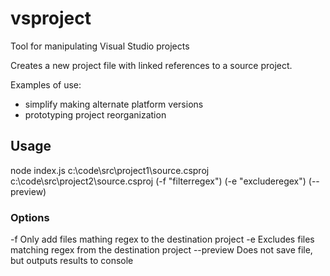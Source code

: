 vsproject
=========

Tool for manipulating Visual Studio projects

Creates a new project file with linked references to a source project. 

Examples of use:
- simplify making alternate platform versions
- prototyping project reorganization

## Usage

  node index.js c:\code\src\project1\source.csproj c:\code\src\project2\source.csproj (-f "filterregex") (-e "excluderegex") (--preview)
  
### Options
  
  -f          Only add files mathing regex to the destination project
  -e          Excludes files matching regex from the destination project
  --preview   Does not save file, but outputs results to console
